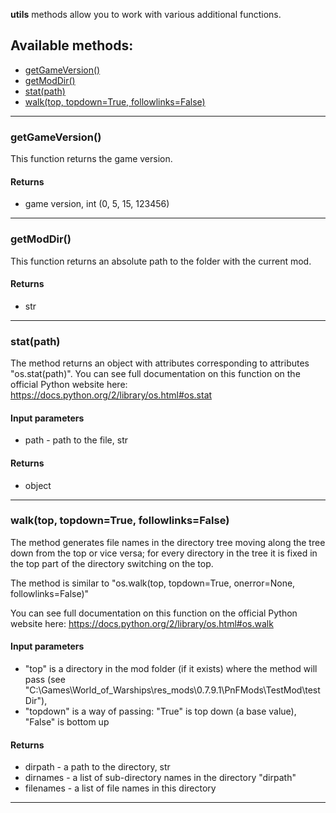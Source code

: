 **utils** methods allow you to work with various additional functions.

## Available methods:

- [getGameVersion()](#getGameVersion)
- [getModDir()](#getModDir)
- [stat(path)](#statpath)
- [walk(top, topdown=True, followlinks=False)](#walktop-topdownTrue-followlinksFalse)

---

### getGameVersion()

This function returns the game version.

#### Returns
- game version, int (0, 5, 15, 123456)

---

### getModDir()

This function returns an absolute path to the folder with the current mod.

#### Returns
- str

---

### stat(path)

The method returns an object with attributes corresponding to attributes "os.stat(path)".
You can see full documentation on this function on the official Python website here: https://docs.python.org/2/library/os.html#os.stat

#### Input parameters
- path - path to the file, str

#### Returns
- object

---

### walk(top, topdown=True, followlinks=False)

The method generates file names in the directory tree moving along the tree down from the top or vice versa; for every  directory in the tree it is fixed in the top part of the directory switching on the top.

The method is similar to "os.walk(top, topdown=True, onerror=None, followlinks=False)"

You can see full documentation on this function on the official Python website here: https://docs.python.org/2/library/os.html#os.walk

#### Input parameters
- "top" is a directory in the mod folder (if it exists) where the method will pass (see "C:\Games\World_of_Warships\res_mods\0.7.9.1\PnFMods\TestMod\testDir"),
- "topdown" is a way of passing: "True" is top down (a base value), "False" is bottom up

#### Returns
- dirpath - a path to the directory, str
- dirnames - a list of sub-directory names in the directory "dirpath"
- filenames - a list of file names in this directory

---

